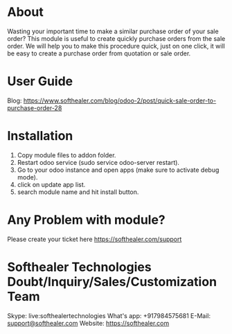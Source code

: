 About
============
Wasting your important time to make a similar purchase order of your sale order? This module is useful to create quickly purchase orders from the sale order. We will help you to make this procedure quick, just on one click, it will be easy to create a purchase order from quotation or sale order.


User Guide
============
Blog: https://www.softhealer.com/blog/odoo-2/post/quick-sale-order-to-purchase-order-28


Installation
============
1) Copy module files to addon folder.
2) Restart odoo service (sudo service odoo-server restart).
3) Go to your odoo instance and open apps (make sure to activate debug mode).
4) click on update app list.
5) search module name and hit install button.

Any Problem with module?
=====================================
Please create your ticket here https://softhealer.com/support

Softhealer Technologies Doubt/Inquiry/Sales/Customization Team
=====================================
Skype: live:softhealertechnologies
What's app: +917984575681
E-Mail: support@softhealer.com
Website: https://softhealer.com
